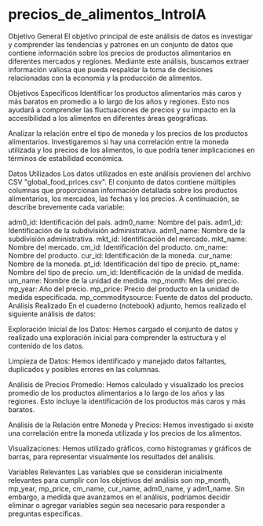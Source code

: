 # precios_de_alimentos_IntroIA
Objetivo General
El objetivo principal de este análisis de datos es investigar y comprender las tendencias y patrones en
un conjunto de datos que contiene información sobre los precios de productos alimentarios en diferentes
mercados y regiones. Mediante este análisis, buscamos extraer información valiosa que pueda respaldar la 
toma de decisiones relacionadas con la economía y la producción de alimentos.

Objetivos Específicos
Identificar los productos alimentarios más caros y más baratos en promedio a lo largo de los años y 
regiones. Esto nos ayudará a comprender las fluctuaciones de precios y su impacto en la accesibilidad a 
los alimentos en diferentes áreas geográficas.

Analizar la relación entre el tipo de moneda y los precios de los productos alimentarios. Investigaremos 
si hay una correlación entre la moneda utilizada y los precios de los alimentos, lo que podría tener 
implicaciones en términos de estabilidad económica.

Datos Utilizados
Los datos utilizados en este análisis provienen del archivo CSV "global_food_prices.csv". El conjunto 
de datos contiene múltiples columnas que proporcionan información detallada sobre los productos 
alimentarios, los mercados, las fechas y los precios. A continuación, se describe brevemente cada 
variable:

adm0_id: Identificación del país.
adm0_name: Nombre del país.
adm1_id: Identificación de la subdivisión administrativa.
adm1_name: Nombre de la subdivisión administrativa.
mkt_id: Identificación del mercado.
mkt_name: Nombre del mercado.
cm_id: Identificación del producto.
cm_name: Nombre del producto.
cur_id: Identificación de la moneda.
cur_name: Nombre de la moneda.
pt_id: Identificación del tipo de precio.
pt_name: Nombre del tipo de precio.
um_id: Identificación de la unidad de medida.
um_name: Nombre de la unidad de medida.
mp_month: Mes del precio.
mp_year: Año del precio.
mp_price: Precio del producto en la unidad de medida especificada.
mp_commoditysource: Fuente de datos del producto.
Análisis Realizado
En el cuaderno (notebook) adjunto, hemos realizado el siguiente análisis de datos:

Exploración Inicial de los Datos: Hemos cargado el conjunto de datos y realizado una exploración 
inicial para comprender la estructura y el contenido de los datos.

Limpieza de Datos: Hemos identificado y manejado datos faltantes, duplicados y posibles errores 
en las columnas.

Análisis de Precios Promedio: Hemos calculado y visualizado los precios promedio de los productos 
alimentarios a lo largo de los años y las regiones. Esto incluye la identificación de los productos 
más caros y más baratos.

Análisis de la Relación entre Moneda y Precios: Hemos investigado si existe una correlación entre 
la moneda utilizada y los precios de los alimentos.

Visualizaciones: Hemos utilizado gráficos, como histogramas y gráficos de barras, para representar 
visualmente los resultados del análisis.

Variables Relevantes
Las variables que se consideran inicialmente relevantes para cumplir con los objetivos del análisis 
son mp_month, mp_year, mp_price, cm_name, cur_name, adm0_name, y adm1_name. Sin embargo, a medida 
que avanzamos en el análisis, podríamos decidir eliminar o agregar variables según sea necesario 
para responder a preguntas específicas.
